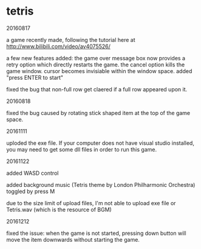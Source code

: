 # tetris 

20160817

a game recently made, following the tutorial here at
http://www.bilibili.com/video/av4075526/

a few new features added:
the game over message box now provides a retry option which directly restarts the game.
the cancel option kills the game window.
cursor becomes invisiable within the window space.
added "press ENTER to start"

fixed the bug that non-full row get claered if a full row appeared upon it.

20160818

fixed the bug caused by rotating stick shaped item at the top of the game space.

20161111

uploded the exe file. If your computer does not have visual studio installed, you may need to get some dll files in order to run this game.

20161122

added WASD control 

added background music (Tetris theme by London Philharmonic Orchestra) toggled by press M

due to the size limit of upload files, I'm not able to upload exe file or Tetris.wav (which is the resource of BGM)

20161212

fixed the issue: when the game is not started, pressing down button will move the item downwards without starting the game.
